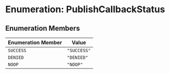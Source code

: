 # Enumeration: PublishCallbackStatus

## Enumeration Members

| Enumeration Member | Value |
| ------ | ------ |
| `SUCCESS` | `"SUCCESS"` |
| `DENIED` | `"DENIED"` |
| `NOOP` | `"NOOP"` |

